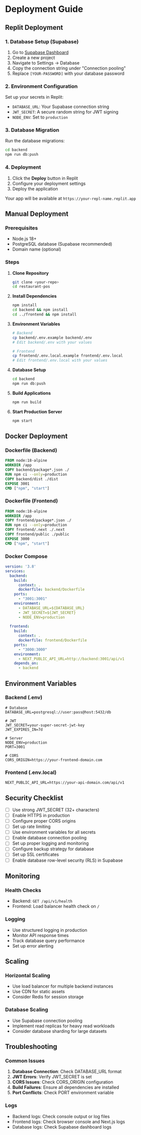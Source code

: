 # Deployment Guide

## Replit Deployment

### 1. Database Setup (Supabase)

1. Go to [Supabase Dashboard](https://supabase.com/dashboard/projects)
2. Create a new project
3. Navigate to Settings → Database
4. Copy the connection string under "Connection pooling"
5. Replace `[YOUR-PASSWORD]` with your database password

### 2. Environment Configuration

Set up your secrets in Replit:
- `DATABASE_URL`: Your Supabase connection string
- `JWT_SECRET`: A secure random string for JWT signing
- `NODE_ENV`: Set to `production`

### 3. Database Migration

Run the database migrations:
```bash
cd backend
npm run db:push
```

### 4. Deployment

1. Click the **Deploy** button in Replit
2. Configure your deployment settings
3. Deploy the application

Your app will be available at `https://your-repl-name.replit.app`

## Manual Deployment

### Prerequisites
- Node.js 18+
- PostgreSQL database (Supabase recommended)
- Domain name (optional)

### Steps

1. **Clone Repository**
   ```bash
   git clone <your-repo>
   cd restaurant-pos
   ```

2. **Install Dependencies**
   ```bash
   npm install
   cd backend && npm install
   cd ../frontend && npm install
   ```

3. **Environment Variables**
   ```bash
   # Backend
   cp backend/.env.example backend/.env
   # Edit backend/.env with your values
   
   # Frontend
   cp frontend/.env.local.example frontend/.env.local
   # Edit frontend/.env.local with your values
   ```

4. **Database Setup**
   ```bash
   cd backend
   npm run db:push
   ```

5. **Build Applications**
   ```bash
   npm run build
   ```

6. **Start Production Server**
   ```bash
   npm start
   ```

## Docker Deployment

### Dockerfile (Backend)
```dockerfile
FROM node:18-alpine
WORKDIR /app
COPY backend/package*.json ./
RUN npm ci --only=production
COPY backend/dist ./dist
EXPOSE 3001
CMD ["npm", "start"]
```

### Dockerfile (Frontend)
```dockerfile
FROM node:18-alpine
WORKDIR /app
COPY frontend/package*.json ./
RUN npm ci --only=production
COPY frontend/.next ./.next
COPY frontend/public ./public
EXPOSE 3000
CMD ["npm", "start"]
```

### Docker Compose
```yaml
version: '3.8'
services:
  backend:
    build: 
      context: .
      dockerfile: backend/Dockerfile
    ports:
      - "3001:3001"
    environment:
      - DATABASE_URL=${DATABASE_URL}
      - JWT_SECRET=${JWT_SECRET}
      - NODE_ENV=production
    
  frontend:
    build:
      context: .
      dockerfile: frontend/Dockerfile
    ports:
      - "3000:3000"
    environment:
      - NEXT_PUBLIC_API_URL=http://backend:3001/api/v1
    depends_on:
      - backend
```

## Environment Variables

### Backend (.env)
```env
# Database
DATABASE_URL=postgresql://user:pass@host:5432/db

# JWT
JWT_SECRET=your-super-secret-jwt-key
JWT_EXPIRES_IN=7d

# Server
NODE_ENV=production
PORT=3001

# CORS
CORS_ORIGIN=https://your-frontend-domain.com
```

### Frontend (.env.local)
```env
NEXT_PUBLIC_API_URL=https://your-api-domain.com/api/v1
```

## Security Checklist

- [ ] Use strong JWT_SECRET (32+ characters)
- [ ] Enable HTTPS in production
- [ ] Configure proper CORS origins
- [ ] Set up rate limiting
- [ ] Use environment variables for all secrets
- [ ] Enable database connection pooling
- [ ] Set up proper logging and monitoring
- [ ] Configure backup strategy for database
- [ ] Set up SSL certificates
- [ ] Enable database row-level security (RLS) in Supabase

## Monitoring

### Health Checks
- Backend: `GET /api/v1/health`
- Frontend: Load balancer health check on `/`

### Logging
- Use structured logging in production
- Monitor API response times
- Track database query performance
- Set up error alerting

## Scaling

### Horizontal Scaling
- Use load balancer for multiple backend instances
- Use CDN for static assets
- Consider Redis for session storage

### Database Scaling
- Use Supabase connection pooling
- Implement read replicas for heavy read workloads
- Consider database sharding for large datasets

## Troubleshooting

### Common Issues
1. **Database Connection**: Check DATABASE_URL format
2. **JWT Errors**: Verify JWT_SECRET is set
3. **CORS Issues**: Check CORS_ORIGIN configuration
4. **Build Failures**: Ensure all dependencies are installed
5. **Port Conflicts**: Check PORT environment variable

### Logs
- Backend logs: Check console output or log files
- Frontend logs: Check browser console and Next.js logs
- Database logs: Check Supabase dashboard logs